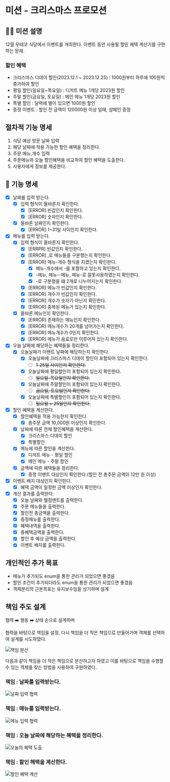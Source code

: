 # 미션 - 크리스마스 프로모션

## 🧑‍💻 미션 설명

12월 우테코 식당에서 이벤트를 개최한다.
이벤트 동안 사용될 할인 헤택 계산기를 구현하는 문제.

### 할인 혜택

- 크리스마스 디데이 할인(2023.12.1 ~ 2023.12.25) : 1000원부터 하루에 100원씩 증가하여 할인
- 평일 할인(일요일~목요일) : 디저트 메뉴 1개당 2023원 할인
- 주말 할인(금요일, 토요일) : 메인 메뉴 1개당 2023원 할인
- 특별 할인 : 달력에 별이 있으면 1000원 할인
- 증정 이벤트 : 할인 전 금액이 120000원 이상 일때, 샴페인 증정

## 절차적 기능 명세

1. 식당 예상 방문 날짜 입력
2. 해당 날짜에 적용 가능한 할인 혜택을 정리한다.
3. 주문 메뉴,개수 입력
4. 주문메뉴와 오늘 할인혜택을 비교하여 할인 혜택을 도출한다.
5. 사용자에게 정보를 제공한다.

## 📝 기능 명세

- [X] 날짜를 입력 받는다.
    - [X] 입력 형식이 올바른지 확인한다.
        - [X] [ERROR] 빈값인지 확인한다.
        - [X] [ERROR] 숫자인지 확인한다.
    - [X] 올바른 날짜인지 확인한다.
        - [x] [ERROR] 1~31일 사이인지 확인한다.
- [X] 메뉴를 입력 받는다.
    - [X] 입력 형식이 올바른지 확인한다.
        - [X] [ERRPR] 빈값인지 확인한다.
        - [X] [ERROR] ,로 메뉴들을 구분했는지 확인한다.
        - [X] [ERROR] 메뉴-개수 형식을 지켰는지 확인한다.
            - [X] 메뉴-개수에서 -를 포함하고 있는지 확인한다.
            - [X] -메뉴, 메뉴--메뉴, 메뉴-로 잘못사용하였는지 확인한다.
            - [X] -로 구분했을 떄 2개로 나누어지는지 확인한다.
        - [X] [ERROR] 메뉴가 빈값인지 확인한다.
        - [X] [ERROR] 개수가 빈값인지 확인한다.
        - [X] [ERROR] 개수가 숫자가 아닌지 확인한다.
        - [X] [ERROR] 중복된 메뉴가 있는지 확인한다.
    - [X] 올바른 메뉴인지 확인한다.
        - [X] [ERROR] 존재하는 메뉴인지 확인한다.
        - [X] [ERROR] 메뉴개수가 20개를 넘어가는지 확인한다.
        - [X] [ERROR] 메뉴개수가 0인지 확인한다.
        - [X] [ERROR] 메뉴가 음료로만 이루어져 있는지 확인한다.

- [X] 오늘 날짜에 해당하는 혜택들을 정리한다.
    - [X] 오늘날짜가 이밴트 날짜에 해당하는지 확인한다.
        - [X] 오늘날짜에 크리스마스 디데이 할인이 포함되어 있는지 확인한다.
            - [ ] ~~1-25일 사이인지 확인한다.~~
        - [X] 오늘날짜에 평일할인이 포함되어 있는지 확인한다.
            - [ ] ~~일요일-목요일인지 확인한다.~~
        - [X] 오늘날짜에 주말할인이 포함되어 있는지 확인한다.
            - [ ] ~~금요일, 토요일인지 확인한다.~~
        - [X] 오늘날짜에 특별할인이 포함되어 있는지 확인한다.
            - [ ] ~~일요일 + 25일인지 확인한다.~~

- [X] 할인 혜택을 계산한다.
    - [X] 할인혜택을 적용 가능한지 확인한다.
        - [X] 총주문 금액 10,000원 이상인지 확인한다.
    - [X] 날짜에 따른 전체 할인혜택을 계산한다.
        - [X] 크리스마스 디데이 할인
        - [X] 특별할인
    - [X] 메뉴에 따른 할인을 계산한다.
        - [X] 디저트 메뉴 - 평일 할인
        - [X] 메인 메뉴 - 주말 할인
    - [X] 금액에 따른 혜택들을 정리한다.
        - [X] 증정 이벤트 대상인지 확인한다.(할인 전 총주문 금액이 12만 원 이상)

- [x] 이벤트 배지 대상인지 확인한다.
    - [X] 혜택 금액이 일정한 금액 이상인지 확인한다.

- [X] 계산 결과를 출력한다.
    - [X] 오늘 날짜와 웰컴멘트를 출력한다.
    - [X] 주문 메뉴들을 출력한다.
    - [X] 할인전 총금액을 출력한다.
    - [X] 증정메뉴를 출력한다.
    - [X] 혜택내역을 출력한다.
    - [X] 총혜택금액을 출력한다.
    - [X] 할인 후 예상 금액을 출력한다.
    - [X] 이벤트 배지를 출력한다.

## 개인적인 추가 목표

- 메뉴가 추가되도 enum을 통한 관리가 되었으면 좋겠음
- 할인 조건이 추가되더라도 enum을 통한 관리가 되었으면 좋겠음
- 객체분리의 근본목표는 유지보수임을 상기하며 설계

## 책임 주도 설계

협력 ➡️ 행동 ➡️ 상태 순으로 설계하며

협력을 바탕으로 책임을 설정, 다시 책임을 더 작은 책임으로 만들어가며 객체를 선택하여 설계를 시도하였다.

![책임 분산](./fullresponsibility.png)

다음과 같이 책임을 더 작은 책임으로 분산하고자 하였고 이를 바탕으로 책임을 수행할 수 있는 객체를 찾는 방법을 사용하여 구현하였다.

### 책임 : 날짜를 입력받는다.

![날짜 입력 협력](./dateInput.png)

### 책임 : 매뉴를 입력받는다.

![메뉴 입력 협력](./menuInput.png)

### 책임 : 오늘 날짜에 해당하는 혜택을 정리한다.

![오늘의 혜택 도출](./calculateTodayBenefit.png)

### 책임 : 할인 헤택을 계산한다.

![할인 혜택 계산](./calculatePrice.png)